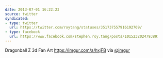 ```yaml
---
date: 2013-07-01 16:22:23
source: twitter
syndicated:
- type: twitter
  url: https://twitter.com/roytang/statuses/351737557916192769/
- type: facebook
  url: https://www.facebook.com/stephen.roy.tang/posts/10152320247938912
---
```


Dragonball Z 3d Fan Art https://imgur.com/a/hxjFB via [@imgur](https://twitter.com/imgur/)